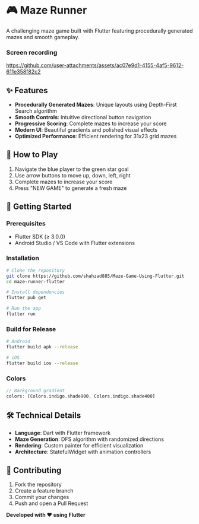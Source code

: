 # 🎮 Maze Runner

A challenging maze game built with Flutter featuring procedurally generated mazes and smooth gameplay.

### Screen recording

https://github.com/user-attachments/assets/ac07e9d1-4155-4af5-9612-611e358f82c2



## ✨ Features

- **Procedurally Generated Mazes**: Unique layouts using Depth-First Search algorithm
- **Smooth Controls**: Intuitive directional button navigation
- **Progressive Scoring**: Complete mazes to increase your score
- **Modern UI**: Beautiful gradients and polished visual effects
- **Optimized Performance**: Efficient rendering for 31x23 grid mazes

## 🎯 How to Play

1. Navigate the blue player to the green star goal
2. Use arrow buttons to move up, down, left, right
3. Complete mazes to increase your score
4. Press "NEW GAME" to generate a fresh maze

## 🚀 Getting Started

### Prerequisites
- Flutter SDK (≥ 3.0.0)
- Android Studio / VS Code with Flutter extensions

### Installation

```bash
# Clone the repository
git clone https://github.com/shahzad885/Maze-Game-Using-Flutter.git
cd maze-runner-flutter

# Install dependencies
flutter pub get

# Run the app
flutter run
```

### Build for Release
```bash
# Android
flutter build apk --release

# iOS
flutter build ios --release
```


### Colors
```dart
// Background gradient
colors: [Colors.indigo.shade900, Colors.indigo.shade400]
```

## 🛠️ Technical Details

- **Language**: Dart with Flutter framework
- **Maze Generation**: DFS algorithm with randomized directions
- **Rendering**: Custom painter for efficient visualization
- **Architecture**: StatefulWidget with animation controllers

## 🤝 Contributing

1. Fork the repository
2. Create a feature branch
3. Commit your changes
4. Push and open a Pull Request


**Developed with ❤️ using Flutter**
